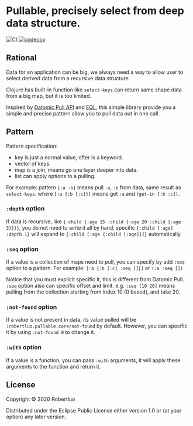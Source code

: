 # Pullable, precisely select from deep data structure.
![CI](https://github.com/robertluo/pullable/workflows/CI/badge.svg)
[![codecov](https://codecov.io/gh/robertluo/pullable/branch/master/graph/badge.svg)](https://codecov.io/gh/robertluo/pullable)

## Rational

Data for an application can be big, we always need a way to allow user to select derived data from a recursive data structure. 

Clojure has built-in function like `select-keys` can return same shape data from a big map, but it is too limited.

Inspired by [Datomic Pull API](https://docs.datomic.com/on-prem/pull.html) and [EQL](https://edn-query-language.org/eql/1.0.0/what-is-eql.html), this simple library provide you a simple and precise pattern allow you to pull data out in one call.

## Pattern

Pattern specification:
  - key is just a normal value, ofter is a keyword.
  - vector of keys.
  - map is a join, means go one layer deeper into data.
  - list can apply options to a pulling.
 
For example:
  pattern `[:a :b]` means pull `:a`, `:b` from data, same result as `select-keys`.
  where `[:a {:b [:c]}]` means get `:a` and `(get-in [:b :c])`.

### `:depth` option

If data is recursive, like `{:child {:age 15 :child {:age 20 :child {:age 3}}}}`, you do not need to write it all by hand, specific `{:child [:age] :depth 1}` will expand to `{:child [:age {:child [:age]}]}` automatically. 

### `:seq` option

If a value is a collection of maps need to pull, you can specify by add
`:seq` option to a pattern.
For example:
  `[:a {:b [:c] :seq []}]` or `(:a :seq [])`

Notice that you must explicit specific it, this is different from Datomic Pull.
`:seq` option also can specific offset and limit. e.g. `:seq [10 20]` means pulling
from the collection starting from index 10 (0 based), and take 20.

### `:not-found` option

If a value is not present in data, its value pulled will be `:robertluo.pullable.core/not-found` by default. However, you can specific it by using `:not-found 0` to change it.

### `:with` option

If a value is a function, you can pass `:with` arguments, it will apply these arguments to the function and return it.

## License
Copyright © 2020 Robertluo

Distributed under the Eclipse Public License either version 1.0 or (at your option) any later version.